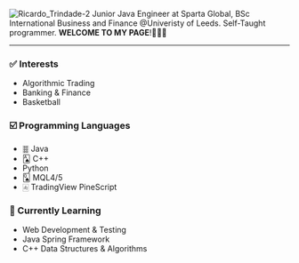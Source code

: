 ![Ricardo_Trindade-2](https://user-images.githubusercontent.com/115134319/207151061-55aa8857-e233-4872-9212-2191b13d681b.png)
Junior Java Engineer at Sparta Global, BSc International Business and Finance @Univeristy of Leeds. Self-Taught programmer. **WELCOME TO MY PAGE**!👨🏾‍💻

---

### ✅ Interests

- Algorithmic Trading
- Banking & Finance
- Basketball

### ☑️ Programming Languages

- 🀞 Java
- 🂡 C++
- Python
- 🂭 MQL4/5
- 🀁 TradingView PineScript

### 🏁 Currently Learning

- Web Development & Testing
- Java Spring Framework
- C++ Data Structures & Algorithms
